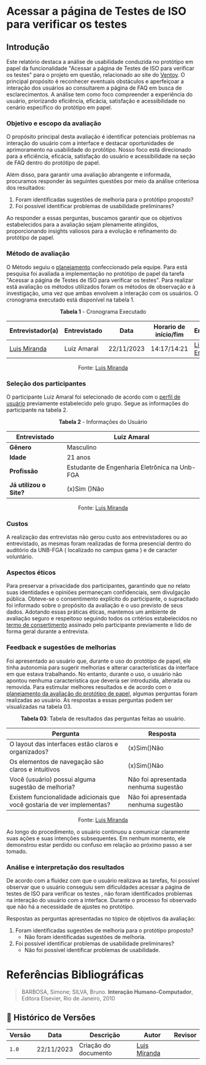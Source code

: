 # Acessar a página de Testes de ISO para verificar os testes

## Introdução
Este relatório destaca a análise de usabilidade conduzida no protótipo em papel da funcionalidade "Acessar a página de Testes de ISO para verificar os testes" para o projeto em questão, relacionado ao site do [Ventoy](https://www.ventoy.net/en/plugin.html). O principal propósito é reconhecer eventuais obstáculos e aperfeiçoar a interação dos usuários ao consultarem a página de FAQ em busca de esclarecimentos. A análise tem como foco compreender a experiência do usuário, priorizando eficiência, eficácia, satisfação e acessibilidade no cenário específico do protótipo em papel.

### Objetivo e escopo da avaliação
O propósito principal desta avaliação é identificar potenciais problemas na interação do usuário com a interface e destacar oportunidades de aprimoramento na usabilidade do protótipo. Nosso foco está direcionado para a eficiência, eficácia, satisfação do usuário e acessibilidade na seção de FAQ dentro do protótipo de papel.

Além disso, para garantir uma avaliação abrangente e informada, procuramos responder às seguintes questões por meio da análise criteriosa dos resultados:

1. Foram identificadas sugestões de melhoria para o protótipo proposto?
2. Foi possível identificar problemas de usabilidade preliminares?

Ao responder a essas perguntas, buscamos garantir que os objetivos estabelecidos para a avaliação sejam plenamente atingidos, proporcionando insights valiosos para a evolução e refinamento do protótipo de papel.

### Método de avaliação
O Método seguiu o [planejamento](../prototipoDePapel/planejamento.md) confeccionado pela equipe. Para está pesquisa foi avaliada a implementação no protótipo de papel da tarefa "Acessar a página de Testes de ISO para verificar os testes". Para realizar está avaliação os métodos utilizados foram os métodos de observação e à investigação, uma vez que ambas envolvem a interação com os usuários. O cronograma executado está disponível na tabela 1.

<center>

**Tabela 1** - Cronograma Executado

| **Entrevistador(a)** | **Entrevistado** | **Data** | **Horario de início/fim** | **Entrevista** |
| -------------------- | ---------------- | -------- | ------------------------- | -------------- |
| [Luis Miranda](https://github.com/LuisMiranda10) | Luiz Amaral | 22/11/2023 | 14:17/14:21 | [Link para Entrevista]() |

Fonte: [Luis Miranda](https://github.com/LuisMiranda10)

</center>

### Seleção dos participantes
O participante Luiz Amaral foi selecionado de acordo com o [perfil de usuário](../../../elicitacao/PerfilUsuario.md) previamente estabelecido pelo grupo. Segue as informações do participante na tabela 2.

<center>

**Tabela 2** - Informações do Usuário

| **Entrevistado**        | Luiz Amaral |
| ----------------------- | ------------------------------------------------ |
| **Gênero**              | Masculino                                        |
| **Idade**               | 21 anos                                          |
| **Profissão**           | Estudante de Engenharia Eletrônica na Unb-FGA    |
| **Já utilizou o Site?** | (x)Sim ()Não                                     |

Fonte: [Luis Miranda](https://github.com/LuisMiranda10)

</center>

### Custos
A realização das entrevistas não gerou custo aos entrevistadores ou ao entrevistado, as mesmas foram realizadas de forma presencial dentro do auditório da UNB-FGA ( localizado no campus gama ) e de caracter voluntário.

### Aspectos éticos
Para preservar a privacidade dos participantes, garantindo que no relato suas identidades e opiniões permaneçam confidenciais, sem divulgação pública. Obteve-se o consentimento explícito do participante, o supracitado foi informado sobre o propósito da avaliação e o uso previsto de seus dados. Adotando essas práticas éticas, mantemos um ambiente de avaliação seguro e respeitoso seguindo todos os critérios estabelecidos no [termo de consertimento](../../../assets/termoConsertimentoPluginAss.pdf) assinado pelo participante previamente e lido de forma geral durante a entrevista.

### Feedback e sugestões de melhorias
Foi apresentado ao usuário que, durante o uso do protótipo de papel, ele tinha autonomia para sugerir melhorias e alterar características da interface em que estava trabalhando. No entanto, durante o uso, o usuário não apontou nenhuma característica que deveria ser introduzida, alterada ou removida. Para estimular melhores resultados e de acordo com o [planejamento da avaliação do protótipo de papel](../prototipoDePapel/planejamento.md), algumas perguntas foram realizadas ao usuário. As respostas a essas perguntas podem ser visualizadas na tabela 03.

<center>

**Tabela 03**: Tabela de resultados das perguntas feitas ao usuário.

| **Pergunta**                                                              | **Resposta**                         |
| ------------------------------------------------------------------------- | ------------------------------------ |
| O layout das interfaces estão claros e organizados?                       | (x)Sim()Não                          |
| Os elementos de navegação são claros e intuitivos                         | (x)Sim()Não                          |
| Você (usuário) possui alguma sugestão de melhoria?                        | Não foi apresentada nenhuma sugestão |
| Existem funcionalidade adicionais que  você gostaria de ver implementas?  | Não foi apresentada nenhuma sugestão |

Fonte: [Luis Miranda](https://github.com/LuisMiranda10)

</center>

Ao longo do procedimento, o usuário continuou a comunicar claramente suas ações e suas intenções subsequentes. Em nenhum momento, ele demonstrou estar perdido ou confuso em relação ao próximo passo a ser tomado.

### Análise e interpretação dos resultados
De acordo com a fluidez com que o usuário realizava as tarefas, foi possível observar que o usuário conseguiu sem dificuldades acessar a página de testes de ISO para verificar os testes
, não foram identificados problemas na interação do usuário com a interface. Durante o processo foi observado que não há a necessidade de ajustes no protótipo.

Respostas as perguntas apresentadas no tópico de objetivos da avaliação:

1. Foram identificadas sugestões de melhoria para o protótipo proposto?
     - Não foram identificadas sugestões de melhoria.
2. Foi possível identificar problemas de usabilidade preliminares?
    - Não foi possível identificar problemas de usabilidade.

# Referências Bibliográficas

> BARBOSA, Simone; SILVA, Bruno. **Interação Humano-Computador**, Editora Elsevier, Rio de Janeiro, 2010

## 📑 Histórico de Versões

| **Versão**   |   **Data**   | **Descrição** | **Autor** | **Revisor** |
|--------|---------|-----------|--------|---------|
|`1.0`| 22/11/2023 | Criação do documento | [Luis Miranda](https://github.com/LuisMiranda10)  |  |
